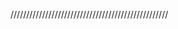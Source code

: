 <!-- subscription -->

<!-- {uniqueTypes.map((plan: any) => (
              <Tab
                key={plan}
                title={plan}
                className="p-2 sm:p-3 md:p-3.5 lg:p-5"
              />
      ))} -->

//////////////////////////////////////////////////

<!-- navigationSlider -->

 <!-- <NavigationSlider loading={isLoading} data={getSliderMovies} /> -->
